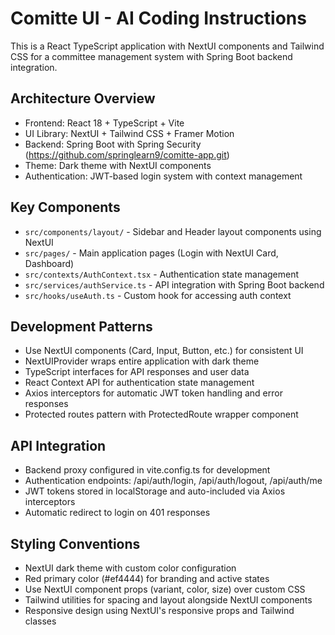 # Comitte UI - AI Coding Instructions

This is a React TypeScript application with NextUI components and Tailwind CSS for a committee management system with Spring Boot backend integration.

## Architecture Overview
- Frontend: React 18 + TypeScript + Vite
- UI Library: NextUI + Tailwind CSS + Framer Motion
- Backend: Spring Boot with Spring Security (https://github.com/springlearn9/comitte-app.git)
- Theme: Dark theme with NextUI components
- Authentication: JWT-based login system with context management

## Key Components
- `src/components/layout/` - Sidebar and Header layout components using NextUI
- `src/pages/` - Main application pages (Login with NextUI Card, Dashboard)
- `src/contexts/AuthContext.tsx` - Authentication state management
- `src/services/authService.ts` - API integration with Spring Boot backend
- `src/hooks/useAuth.ts` - Custom hook for accessing auth context

## Development Patterns
- Use NextUI components (Card, Input, Button, etc.) for consistent UI
- NextUIProvider wraps entire application with dark theme
- TypeScript interfaces for API responses and user data
- React Context API for authentication state management
- Axios interceptors for automatic JWT token handling and error responses
- Protected routes pattern with ProtectedRoute wrapper component

## API Integration
- Backend proxy configured in vite.config.ts for development
- Authentication endpoints: /api/auth/login, /api/auth/logout, /api/auth/me
- JWT tokens stored in localStorage and auto-included via Axios interceptors
- Automatic redirect to login on 401 responses

## Styling Conventions
- NextUI dark theme with custom color configuration
- Red primary color (#ef4444) for branding and active states
- Use NextUI component props (variant, color, size) over custom CSS
- Tailwind utilities for spacing and layout alongside NextUI components
- Responsive design using NextUI's responsive props and Tailwind classes